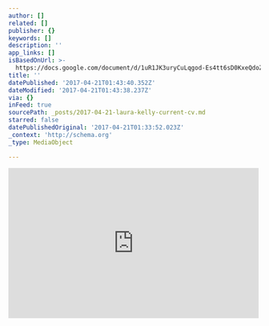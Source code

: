 ```yaml
---
author: []
related: []
publisher: {}
keywords: []
description: ''
app_links: []
isBasedOnUrl: >-
  https://docs.google.com/document/d/1uR1JK3uryCuLqgod-Es4tt6sD0KxeQdoZSprNp4mmPw/pub
title: ''
datePublished: '2017-04-21T01:43:40.352Z'
dateModified: '2017-04-21T01:43:38.237Z'
via: {}
inFeed: true
sourcePath: _posts/2017-04-21-laura-kelly-current-cv.md
starred: false
datePublishedOriginal: '2017-04-21T01:33:52.023Z'
_context: 'http://schema.org'
_type: MediaObject

---
```

<iframe src="https://cdn.embedly.com/widgets/media.html?url=https%3A%2F%2Fdocs.google.com%2Fdocument%2Fd%2F1uR1JK3uryCuLqgod-Es4tt6sD0KxeQdoZSprNp4mmPw%2Fpub&amp;src=https%3A%2F%2Fdocs.google.com%2Fdocument%2Fd%2F1uR1JK3uryCuLqgod-Es4tt6sD0KxeQdoZSprNp4mmPw%2Fpub&amp;type=text%2Fhtml&amp;key=b7d04c9b404c499eba89ee7072e1c4f7&amp;schema=google" width="500" height="300" scrolling="no" frameborder="0" allowfullscreen="" style=""></iframe>